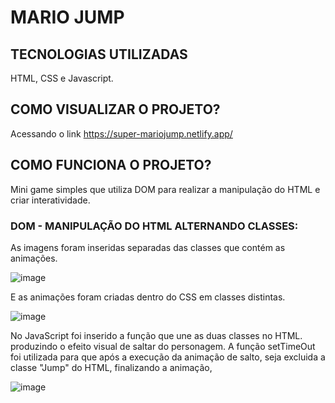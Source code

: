 # MARIO JUMP

## TECNOLOGIAS UTILIZADAS
HTML, CSS e Javascript.

## COMO VISUALIZAR O PROJETO?
Acessando o link https://super-mariojump.netlify.app/

## COMO FUNCIONA O PROJETO?
Mini game simples que utiliza DOM para realizar a manipulação do HTML e criar interatividade.


### DOM - MANIPULAÇÃO DO HTML ALTERNANDO CLASSES:
As imagens foram inseridas separadas das classes que contém as animações.

![image](https://media.discordapp.net/attachments/1112778878109356076/1112795982883729518/Imagens.png)

E as animações foram criadas dentro do CSS em classes distintas.

![image](https://media.discordapp.net/attachments/1112778878109356076/1112797224431276062/Animacoes.png)

No JavaScript foi inserido a função que une as duas classes no HTML. produzindo o efeito visual de saltar do personagem. 
A função setTimeOut foi utilizada para que após a execução da animação de salto, seja excluida a classe "Jump" do HTML, finalizando a animação,

![image](https://media.discordapp.net/attachments/1112778878109356076/1112800955877052507/Jump.png)

